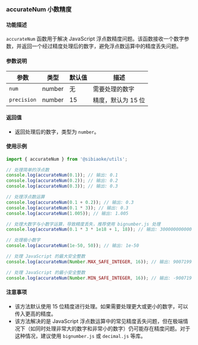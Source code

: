 ### accurateNum 小数精度

#### 功能描述

`accurateNum` 函数用于解决 JavaScript 浮点数精度问题。该函数接收一个数字参数，并返回一个经过精度处理后的数字，避免浮点数运算中的精度丢失问题。

#### 参数说明

| 参数        | 类型    | 默认值 | 描述               |
| ----------- | ------- | ------ | ------------------ |
| `num`       | number  | 无     | 需要处理的数字     |
| `precision` | number  | 15     | 精度，默认为 15 位 |

#### 返回值

- 返回处理后的数字，类型为 `number`。

#### 使用示例

```ts
import { accurateNum } from '@sibiaoke/utils';

// 处理简单的浮点数
console.log(accurateNum(0.1)); // 输出: 0.1
console.log(accurateNum(0.2)); // 输出: 0.2
console.log(accurateNum(0.3)); // 输出: 0.3

// 处理浮点数运算
console.log(accurateNum(0.1 + 0.2)); // 输出: 0.3
console.log(accurateNum(0.1 * 3)); // 输出: 0.3
console.log(accurateNum(1.005)); // 输出: 1.005

// 处理大数字与小数字运算，导致精度丢失，推荐使用 bignumber.js 处理
console.log(accurateNum(0.1 * 3 * 1e18 + 1, 18)); // 输出: 300000000000000060

// 处理极小数字
console.log(accurateNum(1e-50, 50)); // 输出: 1e-50

// 处理 JavaScript 的最大安全整数
console.log(accurateNum(Number.MAX_SAFE_INTEGER, 16)); // 输出: 9007199254740991

// 处理 JavaScript 的最小安全整数
console.log(accurateNum(Number.MIN_SAFE_INTEGER, 16)); // 输出: -9007199254740991
```

#### 注意事项
- 该方法默认使用 15 位精度进行处理。如果需要处理更大或更小的数字，可以传入更高的精度。
- 该方法解决的是 JavaScript 浮点数运算中的常见精度丢失问题，但在极端情况下（如同时处理非常大的数字和非常小的数字）仍可能存在精度问题。对于这种情况，建议使用 `bignumber.js` 或 `decimal.js` 等库。
